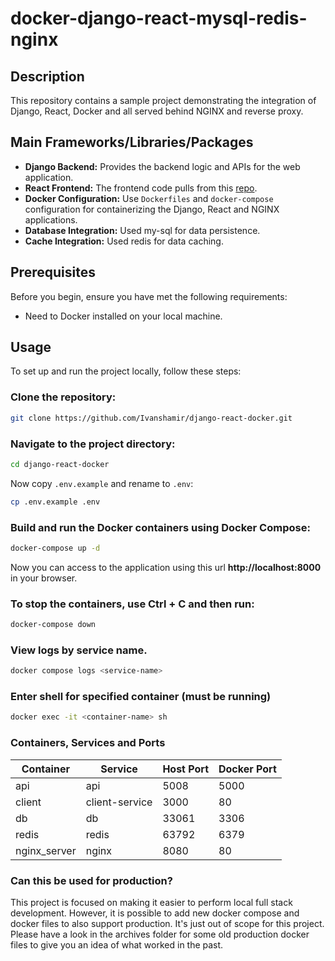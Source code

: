 # docker-django-react-mysql-redis-nginx

## Description

This repository contains a sample project demonstrating the integration of Django, React, Docker and all served behind NGINX and reverse proxy.

## Main Frameworks/Libraries/Packages
- **Django Backend:** Provides the backend logic and APIs for the web application.
- **React Frontend:** The frontend code pulls from this [repo](https://github.com/umarfchy/poridhi-workshop/tree/11-docker-with-dynamic-nginx-upstreams).
- **Docker Configuration:** Use `Dockerfiles` and `docker-compose` configuration for containerizing the Django, React and NGINX applications.
- **Database Integration:** Used my-sql for data persistence.
- **Cache Integration:** Used redis for data caching.

## Prerequisites
Before you begin, ensure you have met the following requirements:
- Need to Docker installed on your local machine. 

## Usage
To set up and run the project locally, follow these steps:

### Clone the repository:

```bash
git clone https://github.com/Ivanshamir/django-react-docker.git
```
### Navigate to the project directory:
```bash
cd django-react-docker
```
Now copy `.env.example` and rename to `.env`:
```bash
cp .env.example .env
```
### Build and run the Docker containers using Docker Compose:
```bash
docker-compose up -d
```
Now you can access to the application using this url **http://localhost:8000** in your browser.

### To stop the containers, use Ctrl + C and then run:
```bash
docker-compose down
```
### View logs by service name.
```bash
docker compose logs <service-name>
```
### Enter shell for specified container (must be running)
```bash
docker exec -it <container-name> sh
```
### Containers, Services and Ports

| Container  | Service | Host Port | Docker Port |
| ---------- | ------- | --------- | ----------- |
| api        | api     | 5008      | 5000        |
| client     | client-service   | 3000      | 80 |
| db     | db      | 33061      | 3306  |
| redis     | redis      | 63792      | 6379   |
| nginx_server  | nginx   | 8080      | 80     |

### Can this be used for production?

This project is focused on making it easier to perform local full stack development.  However, it is possible to add new docker compose and docker files to also support production.  It's just out of scope for this project.  Please have a look in the archives folder for some old production docker files to give you an idea of what worked in the past.